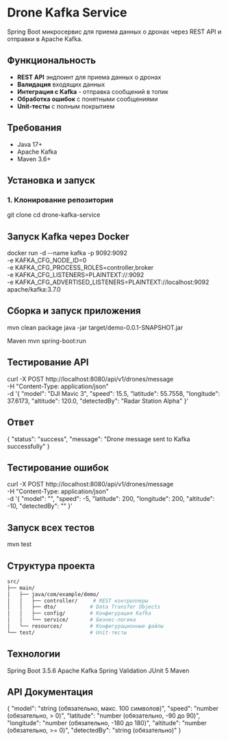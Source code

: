# Drone Kafka Service

Spring Boot микросервис для приема данных о дронах через REST API и отправки в Apache Kafka.

## Функциональность

- **REST API** эндпоинт для приема данных о дронах
- **Валидация** входящих данных
- **Интеграция с Kafka** - отправка сообщений в топик
- **Обработка ошибок** с понятными сообщениями
- **Unit-тесты** с полным покрытием

## Требования

- Java 17+
- Apache Kafka
- Maven 3.6+

## Установка и запуск

### 1. Клонирование репозитория
git clone <repository-url>
cd drone-kafka-service

## Запуск Kafka через Docker
docker run -d --name kafka -p 9092:9092 \
  -e KAFKA_CFG_NODE_ID=0 \
  -e KAFKA_CFG_PROCESS_ROLES=controller,broker \
  -e KAFKA_CFG_LISTENERS=PLAINTEXT://:9092 \
  -e KAFKA_CFG_ADVERTISED_LISTENERS=PLAINTEXT://localhost:9092 \
  apache/kafka:3.7.0

## Сборка и запуск приложения
mvn clean package
java -jar target/demo-0.0.1-SNAPSHOT.jar

Maven
mvn spring-boot:run

## Тестирование API
curl -X POST http://localhost:8080/api/v1/drones/message \
  -H "Content-Type: application/json" \
  -d '{
    "model": "DJI Mavic 3",
    "speed": 15.5,
    "latitude": 55.7558,
    "longitude": 37.6173,
    "altitude": 120.0,
    "detectedBy": "Radar Station Alpha"
  }'
## Ответ
{
  "status": "success",
  "message": "Drone message sent to Kafka successfully"
}

## Тестирование ошибок
curl -X POST http://localhost:8080/api/v1/drones/message \
  -H "Content-Type: application/json" \
  -d '{
    "model": "",
    "speed": -5,
    "latitude": 200,
    "longitude": 200,
    "altitude": -10,
    "detectedBy": ""
  }'

## Запуск всех тестов
mvn test

## Структура проекта
```bash
src/
├── main/
│   ├── java/com/example/demo/
│   │   ├── controller/     # REST контроллеры
│   │   ├── dto/           # Data Transfer Objects
│   │   ├── config/        # Конфигурация Kafka
│   │   └── service/       # Бизнес-логика
│   └── resources/         # Конфигурационные файлы
└── test/                  # Unit-тесты
```

## Технологии
Spring Boot 3.5.6
Apache Kafka
Spring Validation
JUnit 5
Maven

## API Документация
{
  "model": "string (обязательно, макс. 100 символов)",
  "speed": "number (обязательно, > 0)",
  "latitude": "number (обязательно, -90 до 90)",
  "longitude": "number (обязательно, -180 до 180)", 
  "altitude": "number (обязательно, >= 0)",
  "detectedBy": "string (обязательно)"
}
